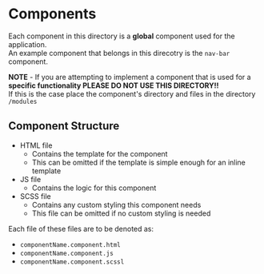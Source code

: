 # Components

Each component in this directory is a **global** component used for the application.  
An example component that belongs in this direcotry is the `nav-bar` component.

**NOTE** - If you are attempting to implement a component that is used for a **specific functionality PLEASE DO NOT USE THIS DIRECTORY!!**  
If this is the case place the component's directory and files in the directory `/modules`

## Component Structure

* HTML file
  * Contains the template for the component
  * This can be omitted if the template is simple enough for an inline template
* JS file
  * Contains the logic for this component
* SCSS file
  * Contains any custom styling this component needs
  * This file can be omitted if no custom styling is needed

Each file of these files are to be denoted as:

* `componentName.component.html`
* `componentName.component.js`
* `componentName.component.scssl`